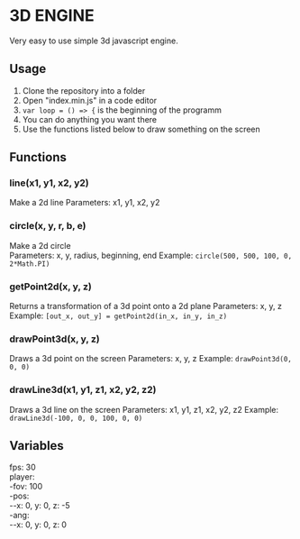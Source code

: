 # 3D ENGINE
Very easy to use simple 3d javascript engine.

## Usage
1. Clone the repository into a folder
1. Open "index.min.js" in a code editor
1. `var loop = () => {` is the beginning of the programm
1. You can do anything you want there
1. Use the functions listed below to draw something on the screen

## Functions
### line(x1, y1, x2, y2)
Make a 2d line
Parameters: x1, y1, x2, y2

### circle(x, y, r, b, e)
Make a 2d circle  
Parameters: x, y, radius, beginning, end
Example: `circle(500, 500, 100, 0, 2*Math.PI)`

### getPoint2d(x, y, z)
Returns a transformation of a 3d point onto a 2d plane
Parameters: x, y, z
Example: `[out_x, out_y] = getPoint2d(in_x, in_y, in_z)`

### drawPoint3d(x, y, z)
Draws a 3d point on the screen
Parameters: x, y, z
Example: `drawPoint3d(0, 0, 0)`

### drawLine3d(x1, y1, z1, x2, y2, z2)
Draws a 3d line on the screen
Parameters: x1, y1, z1, x2, y2, z2
Example: `drawLine3d(-100, 0, 0, 100, 0, 0)`

## Variables
fps: 30  
player:  
-fov: 100  
-pos:  
--x: 0, y: 0, z: -5  
-ang:  
--x: 0, y: 0, z: 0  